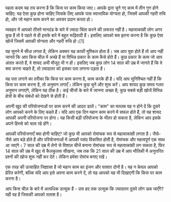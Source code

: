 पहला कदम यह तय करना है कि किस पर काम किया जाए। आपके द्वारा चुने गए काम में तीन गुण होने चाहिए: यह ऐसा कुछ होना चाहिए जिसके लिए आपके पास स्वाभाविक योग्यता हो, जिसमें आपकी गहरी रुचि हो, और जो महान काम करने का अवसर प्रदान करता हो।

व्यवहार में आपको तीसरे मानदंड के बारे में ज़्यादा चिंता करने की ज़रूरत नहीं है। महत्वाकांक्षी लोग अगर कुछ हैं तो वे पहले से ही इसके बारे में बहुत रूढ़िवादी हैं। इसलिए आपको बस इतना करना है कि कुछ ऐसा खोजें जिसमें आपकी योग्यता और गहरी रुचि हो।[1]

यह सुनने में सीधा लगता है, लेकिन अक्सर यह काफी मुश्किल होता है। जब आप युवा होते हैं तो आप नहीं जानते कि आप किस चीज़ में अच्छे हैं या विभिन्न प्रकार के काम कैसे होते हैं। कुछ प्रकार के काम जो आप अंततः करते हैं, वे शायद अभी मौजूद भी न हों। इसलिए जब कुछ लोग 14 साल की उम्र में जानते हैं कि वे क्या करना चाहते हैं, तो ज़्यादातर को इसका पता लगाना पड़ता है।

यह पता लगाने का तरीका कि किस पर काम करना है, काम करके ही है। यदि आप सुनिश्चित नहीं हैं कि किस पर काम करना है, तो अनुमान लगाएँ। लेकिन कुछ चुनें और शुरू करें। आप शायद कुछ समय गलत अनुमान लगाएंगे, लेकिन यह ठीक है। कई चीजों के बारे में जानना अच्छा है; कुछ सबसे बड़ी खोजें विभिन्न क्षेत्रों के बीच संबंधों को देखने से होती हैं।

अपनी खुद की परियोजनाओं पर काम करने की आदत डालें। "काम" का मतलब यह न होने दें कि दूसरे लोग आपको करने के लिए कहते हैं। यदि आप एक दिन महान काम करने में सफल होते हैं, तो यह शायद आपकी अपनी परियोजना पर होगा। यह किसी बड़ी परियोजना के भीतर हो सकता है, लेकिन आप इसके अपने हिस्से को चला रहे होंगे।

आपकी परियोजनाएँ क्या होनी चाहिए? जो कुछ भी आपको रोमांचक रूप से महत्वाकांक्षी लगता है। जैसे-जैसे आप बड़े होते हैं और परियोजनाओं में आपकी पसंद विकसित होती है, रोमांचक और महत्वपूर्ण एक साथ आ जाएंगे। 7 साल की उम्र में लेगो से विशाल चीजें बनाना रोमांचक रूप से महत्वाकांक्षी लग सकता है, फिर 14 साल की उम्र में खुद से कैलकुलस सीखना, जब तक कि 21 साल की उम्र में आप भौतिकी में अनुत्तरित प्रश्नों की खोज शुरू नहीं कर देते। लेकिन हमेशा रोमांच बनाए रखें।

एक तरह की उत्साहित जिज्ञासा है जो महान काम का इंजन और पतवार दोनों है। यह न केवल आपको प्रेरित करेगी, बल्कि यदि आप इसे अपना काम करने दें, तो यह आपको यह भी दिखाएगी कि किस पर काम करना है।

आप किस चीज़ के बारे में अत्यधिक उत्सुक हैं - उस हद तक उत्सुक कि ज़्यादातर दूसरे लोग ऊब जाएँगे? यही वह है जिसकी आपको तलाश है।
